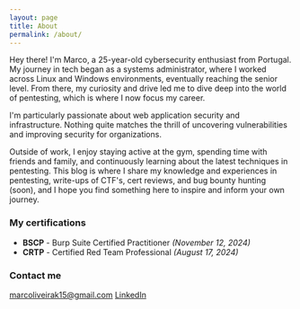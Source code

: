 ```yaml
---
layout: page
title: About
permalink: /about/
---
```


Hey there! I'm Marco, a 25-year-old cybersecurity enthusiast from Portugal. My journey in tech began as a systems administrator, where I worked across Linux and Windows environments, eventually reaching the senior level. From there, my curiosity and drive led me to dive deep into the world of pentesting, which is where I now focus my career.

I'm particularly passionate about web application security and infrastructure. Nothing quite matches the thrill of uncovering vulnerabilities and improving security for organizations.

Outside of work, I enjoy staying active at the gym, spending time with friends and family, and continuously learning about the latest techniques in pentesting. 
This blog is where I share my knowledge and experiences in pentesting, write-ups of CTF's, cert reviews, and bug bounty hunting (soon), and I hope you find something here to inspire and inform your own journey.

### My certifications

- **BSCP** - Burp Suite Certified Practitioner *(November 12, 2024)*
- **CRTP** - Certified Red Team Professional *(August 17, 2024)*

### Contact me

[marcoliveirak15@gmail.com](mailto:marcoliveirak15@gmail.com)
[LinkedIn](www.linkedin.com/in/marcoliveira15)